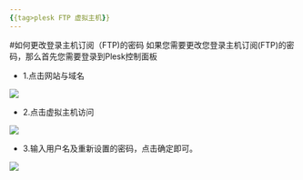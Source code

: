 ```yaml
---
{{tag>plesk FTP 虚拟主机}}
---
```

#如何更改登录主机订阅（FTP)的密码
如果您需要更改您登录主机订阅(FTP)的密码，那么首先您需要登录到Plesk控制面板

*    1.点击网站与域名

![](http://ww4.sinaimg.cn/large/a74ecc4cjw1dzctsclzjuj.jpg)

*    2.点击虚拟主机访问

![](http://ww3.sinaimg.cn/large/a74eed94jw1dzctwcxgsnj.jpg)

*    3.输入用户名及重新设置的密码，点击确定即可。

![](http://ww2.sinaimg.cn/large/a74e55b4jw1dzctybmxhuj.jpg)